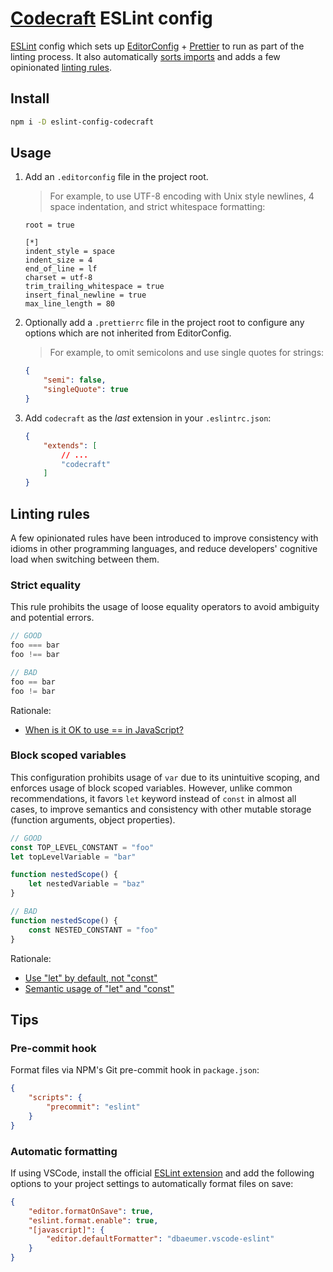# [Codecraft](https://codecraft.dev/) ESLint config

[ESLint](https://eslint.org/) config which sets up [EditorConfig](https://editorconfig.org/) + [Prettier](https://prettier.io/) to run as part of the linting process. It also automatically [sorts imports](https://github.com/lydell/eslint-plugin-simple-import-sort) and adds a few opinionated [linting rules](#linting-rules).

## Install

```sh
npm i -D eslint-config-codecraft
```

## Usage

1. Add an `.editorconfig` file in the project root.

	> For example, to use UTF-8 encoding with Unix style newlines, 4 space indentation, and strict whitespace formatting:

	```
	root = true

	[*]
	indent_style = space
	indent_size = 4
	end_of_line = lf
	charset = utf-8
	trim_trailing_whitespace = true
	insert_final_newline = true
	max_line_length = 80
	```

2. Optionally add a `.prettierrc` file in the project root to configure any options which are not inherited from EditorConfig.

	> For example, to omit semicolons and use single quotes for strings:

	```json
	{
		"semi": false,
		"singleQuote": true
	}
	```

3. Add `codecraft` as the _last_ extension in your `.eslintrc.json`:

	```json
	{
		"extends": [
			// ...
			"codecraft"
		]
	}
	```

## Linting rules

A few opinionated rules have been introduced to improve consistency with idioms in other programming languages, and reduce developers' cognitive load when switching between them.

### Strict equality

This rule prohibits the usage of loose equality operators to avoid ambiguity and potential errors.

```js
// GOOD
foo === bar
foo !== bar
```

```js
// BAD
foo == bar
foo != bar
```

Rationale:

- [When is it OK to use == in JavaScript?](https://2ality.com/2011/12/strict-equality-exemptions.html)


### Block scoped variables

This configuration prohibits usage of `var` due to its unintuitive scoping, and enforces usage of block scoped variables. However, unlike common recommendations, it favors `let` keyword instead of `const` in almost all cases, to improve semantics and consistency with other mutable storage (function arguments, object properties).

```js
// GOOD
const TOP_LEVEL_CONSTANT = "foo"
let topLevelVariable = "bar"

function nestedScope() {
	let nestedVariable = "baz"
}
```

```js
// BAD
function nestedScope() {
	const NESTED_CONSTANT = "foo"
}
```

Rationale:

- [Use "let" by default, not "const"](https://medium.com/@PepsRyuu/use-let-by-default-not-const-58773e53db52)
- [Semantic usage of "let" and "const"](https://github.com/thefrontside/javascript/blob/v3/packages/eslint-plugin-prefer-let/README.md)


## Tips

### Pre-commit hook

Format files via NPM's Git pre-commit hook in `package.json`:

```json
{
	"scripts": {
		"precommit": "eslint"
	}
}
```

### Automatic formatting

If using VSCode, install the official [ESLint extension](https://marketplace.visualstudio.com/items?itemName=dbaeumer.vscode-eslint) and add the following options to your project settings to automatically format files on save:

```json
{
	"editor.formatOnSave": true,
	"eslint.format.enable": true,
	"[javascript]": {
		"editor.defaultFormatter": "dbaeumer.vscode-eslint"
	}
}
```
